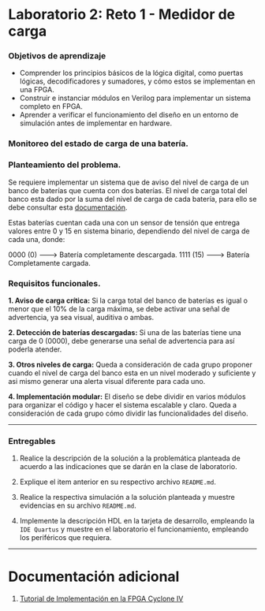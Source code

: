# Laboratorio 2: Reto 1 - Medidor de carga


### Objetivos de aprendizaje

- Comprender los principios básicos de la lógica digital, como puertas lógicas, decodificadores y sumadores, y cómo estos se implementan en una FPGA. 
- Construir e instanciar módulos en Verilog para implementar un sistema completo en FPGA.
- Aprender a verificar el funcionamiento del diseño en un entorno de simulación antes de implementar en hardware.


### Monitoreo del estado de carga de una batería.

### Planteamiento del problema.

Se requiere implementar un sistema que de aviso del nivel de carga de un banco de baterías que cuenta con dos baterías. El nivel de carga total del banco esta dado por la suma del nivel de carga de cada batería, para ello se debe consultar esta [documentación](/labs/lab02/Sumador.md). 

Estas baterías cuentan cada una con un sensor de tensión que entrega valores entre 0 y 15 en sistema binario, dependiendo del nivel de carga de cada una, donde: 

0000 (0)  ---> Batería completamente descargada.
1111 (15) ---> Batería Completamente cargada.

### Requisitos funcionales.


**1. Aviso de carga crítica:** Si la carga total del banco de baterías es igual o menor que el 10% de la carga máxima, se debe activar una señal de advertencia, ya sea visual, auditiva o ambas.

**2. Detección de baterías descargadas:** Si una de las baterías tiene una carga de 0 (0000), debe generarse una señal de advertencia para así poderla atender.

**3. Otros niveles de carga:** Queda a consideración de cada grupo proponer cuando el nivel de carga del banco esta en un nivel moderado y suficiente y asi mismo generar una alerta visual diferente para cada uno. 

**4. Implementación modular:** El diseño se debe dividir en varios módulos para organizar el código y hacer el sistema escalable y claro. Queda a consideración de cada grupo cómo dividir las funcionalidades del diseño.

*****

### Entregables

1. Realice la descripción de la solución a la problemática planteada de acuerdo a las indicaciones que se darán en la clase de laboratorio.

2. Explique el item anterior en su respectivo archivo ```README.md```.

3. Realice la respectiva simulación a la solución planteada y muestre evidencias en su archivo ```README.md```.

4. Implemente la descripción HDL en la tarjeta de desarrollo, empleando la ```IDE Quartus``` y muestre en el laboratorio el funcionamiento, empleando los periféricos que requiera. 

***
# Documentación adicional 

1. [Tutorial de Implementación en la FPGA Cyclone IV](/labs/lab02/proyectoQuartus.md)

